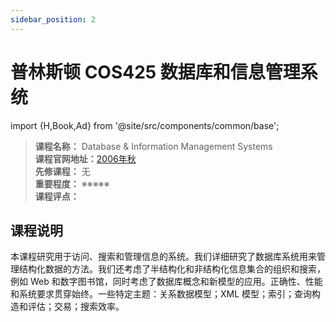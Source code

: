 ```yaml
---
sidebar_position: 2
---
```


# 普林斯顿 COS425 数据库和信息管理系统

import {H,Book,Ad} from '@site/src/components/common/base';


>**课程名称：** Database & Information Management Systems    
**课程官网地址：**[2006年秋](https://www.cs.princeton.edu/courses/archive/fall06/cos425/)    
**先修课程：** 无  
**重要程度：** ※※※※※  
**课程评点：** 

## 课程说明
本课程研究用于访问、搜索和管理信息的系统。我们详细研究了数据库系统用来管理结构化数据的方法。我们还考虑了半结构化和非结构化信息集合的组织和搜索，例如 Web 和数字图书馆，同时考虑了数据库概念和新模型的应用。正确性、性能和系统要求贯穿始终。一些特定主题：关系数据模型；XML 模型；索引；查询构造和评估；交易；搜索效率。


<Comment></Comment>
